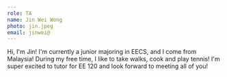 ```yaml
---
role: TA
name: Jin Wei Wong
photo: jin.jpeg
email: jinwei@
---
```

Hi, I'm Jin! I'm currently a junior majoring in EECS, and I come from Malaysia! During my free time, I like to take walks, cook and play tennis! I'm super excited to tutor for EE 120 and look forward to meeting all of you!
